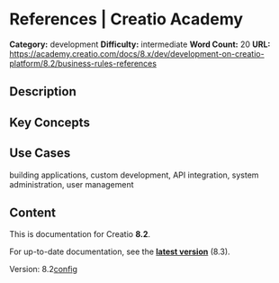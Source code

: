 # References | Creatio Academy

**Category:** development **Difficulty:** intermediate **Word Count:** 20
**URL:**
https://academy.creatio.com/docs/8.x/dev/development-on-creatio-platform/8.2/business-rules-references

## Description

## Key Concepts

## Use Cases

building applications, custom development, API integration, system
administration, user management

## Content

This is documentation for Creatio **8.2**.

For up-to-date documentation, see the
**[latest version](/docs/8.x/dev/development-on-creatio-platform/getting-started/development-recommendations)**
(8.3).

Version:
8.2[config](/docs/8.x/dev/development-on-creatio-platform/8.2/mobile-development/mobile-basics/business-rules/references/config)
